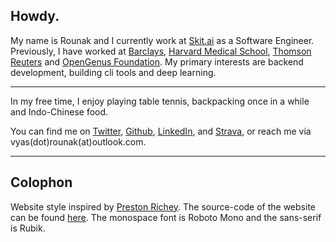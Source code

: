 ## Howdy.

My name is Rounak and I currently work at [Skit.ai](https://skit.ai) as a Software Engineer. Previously, I have worked at [Barclays](https://home.barclays/), [Harvard Medical School](https://cetbwh.org), [Thomson Reuters](https://www.thomsonreuters.com/en.html) and [OpenGenus Foundation](https://www.opengenus.org/). My primary interests are backend development, building cli tools and deep learning.

---

In my free time, I enjoy playing table tennis, backpacking once in a while and Indo-Chinese food.

You can find me on [Twitter](https://twitter.com/itsron143), [Github](https://github.com/itsron143), [LinkedIn](https://www.linkedin.com/in/itsron143/), and [Strava](https://www.strava.com/athletes/57025908), or reach me via vyas(dot)rounak(at)outlook.com.

---

## Colophon

Website style inspired by [Preston Richey](https://prestonrichey.com/).
The source-code of the website can be found [here]().
The monospace font is Roboto Mono and the sans-serif is Rubik.
